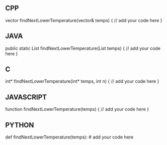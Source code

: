 ## CPP

vector<int> findNextLowerTemperature(vector<int>& temps) {
    // add your code here
}

## JAVA

public static List<Integer> findNextLowerTemperature(List<Integer> temps) {
    // add your code here
}

## C

int* findNextLowerTemperature(int* temps, int n) {
    // add your code here
}

## JAVASCRIPT

function findNextLowerTemperature(temps) {
    // add your code here
}

## PYTHON

def findNextLowerTemperature(temps):
    # add your code here